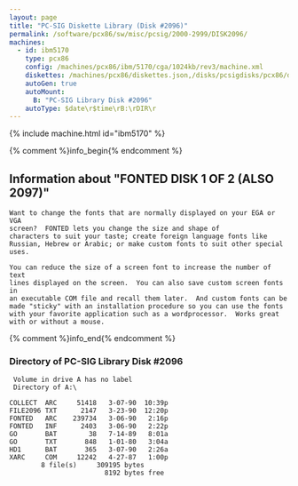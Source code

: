 ```yaml
---
layout: page
title: "PC-SIG Diskette Library (Disk #2096)"
permalink: /software/pcx86/sw/misc/pcsig/2000-2999/DISK2096/
machines:
  - id: ibm5170
    type: pcx86
    config: /machines/pcx86/ibm/5170/cga/1024kb/rev3/machine.xml
    diskettes: /machines/pcx86/diskettes.json,/disks/pcsigdisks/pcx86/diskettes.json
    autoGen: true
    autoMount:
      B: "PC-SIG Library Disk #2096"
    autoType: $date\r$time\rB:\rDIR\r
---
```


{% include machine.html id="ibm5170" %}

{% comment %}info_begin{% endcomment %}

## Information about "FONTED DISK 1 OF 2 (ALSO 2097)"

    Want to change the fonts that are normally displayed on your EGA or VGA
    screen?  FONTED lets you change the size and shape of
    characters to suit your taste; create foreign language fonts like
    Russian, Hebrew or Arabic; or make custom fonts to suit other special
    uses.
    
    You can reduce the size of a screen font to increase the number of text
    lines displayed on the screen.  You can also save custom screen fonts in
    an executable COM file and recall them later.  And custom fonts can be
    made "sticky" with an installation procedure so you can use the fonts
    with your favorite application such as a wordprocessor.  Works great
    with or without a mouse.
{% comment %}info_end{% endcomment %}


### Directory of PC-SIG Library Disk #2096

     Volume in drive A has no label
     Directory of A:\

    COLLECT  ARC     51418   3-07-90  10:39p
    FILE2096 TXT      2147   3-23-90  12:20p
    FONTED   ARC    239734   3-06-90   2:16p
    FONTED   INF      2403   3-06-90   2:22p
    GO       BAT        38   7-14-89   8:01a
    GO       TXT       848   1-01-80   3:04a
    HD1      BAT       365   3-07-90   2:26a
    XARC     COM     12242   4-27-87   1:00p
            8 file(s)     309195 bytes
                            8192 bytes free
